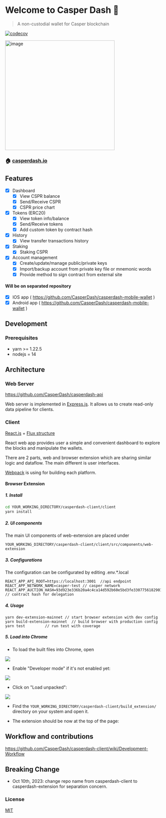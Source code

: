 # Welcome to Casper Dash 👋

> A non-custodial wallet for Casper blockchain

[![codecov](https://codecov.io/gh/CasperDash/casperdash-client/branch/develop/graph/badge.svg?token=3KWLVN3DPV)](https://codecov.io/gh/CasperDash/casperdash-client)

<img width="354" alt="image" src="https://user-images.githubusercontent.com/6711653/163332067-359844e1-c468-4be9-917e-c86b4b2403a9.png">



### 🏠 [casperdash.io](https://www.casperdash.io)


## Features

-   [x] Dashboard
    -   [x] View CSPR balance
    -   [x] Send/Receive CSPR
    -   [x] CSPR price chart
-   [x] Tokens (ERC20)
    -   [x] View token info/balance
    -   [x] Send/Receive tokens
    -   [x] Add custom token by contract hash
-   [x] History
    -   [x] View transfer transactions history
-   [x] Staking
    -   [x] Staking CSPR
-   [x] Account management
    -   [x] Create/update/manage public/private keys
    -   [x] Import/backup account from private key file or mnemonic words
    -   [x] Provide method to sign contract from external site

#### Will be on separated repository

-   [x] IOS app ( https://github.com/CasperDash/casperdash-mobile-wallet )
-   [x] Android app ( https://github.com/CasperDash/casperdash-mobile-wallet )

## Development

### Prerequisites

-   yarn >= 1.22.5
-   nodejs = 14

## Architecture

### Web Server

https://github.com/CasperDash/casperdash-api

Web server is implemented in [Express.js](https://expressjs.com/). It allows us to create read-only data pipeline for clients.

### Client

[React.js](https://reactjs.org/) + [Flux structure](https://www.javatpoint.com/react-flux-concept#:~:text=Flux%20is%20an%20application%20architecture,a%20library%20nor%20a%20framework.&text=It%20is%20a%20kind%20of,of%20Unidirectional%20Data%20Flow%20model.)

React web app provides user a simple and convenient dashboard to explore the blocks and manipulate the wallets.

There are 2 parts, web and browser extension which are sharing similar logic and dataflow. The main different is user interfaces.

[Webpack](https://webpack.js.org/) is using for building each platform.


#### Browser Extension

##### 1. Install

```sh
cd YOUR_WORKING_DIRECTORY/casperdash-client/client
yarn install
```

##### 2. UI components

The main UI components of web-extension are placed under

```
YOUR_WORKING_DIRECTORY/casperdash-client/client/src/components/web-extension
```

##### 3. Configurations

The configuration can be configurated by editing .env.\*.local

```
REACT_APP_API_ROOT=https://localhost:3001  //api endpoint
REACT_APP_NETWORK_NAME=casper-test // casper network
REACT_APP_AUCTION_HASH=93d923e336b20a4c4ca14d592b60e5bd3fe330775618290104f9beb326db7ae2  // contract hash for delegation
```

##### 4. Usage

```shell
yarn dev-extension-mainnet // start browser extension with dev config
yarn build-extension-mainnet  // build browser with production config
yarn test         // run test with coverage
```

##### 5. Load into Chrome

-   To load the built files into Chrome, open

![](https://i.imgur.com/kxZk0EW.png)

-   Enable "Developer mode" if it's not enabled yet:

![](https://i.imgur.com/zdPemcj.png)

-   Click on "Load unpacked":

![](https://i.imgur.com/HRDH6p8.png)

-   Find the `YOUR_WORKING_DIRECTORY/casperdash-client/build_extension/` directory on your system and open it.

-   The extension should be now at the top of the page:

## Workflow and contributions

https://github.com/CasperDash/casperdash-client/wiki/Development-Workflow

## Breaking Change 

- Oct 10th, 2023: change repo name from casperdash-client to casperdash-extension for separation concern.

### License

[MIT](https://raw.githubusercontent.com/CasperDash/casperdash-api/master/LICENSE)
